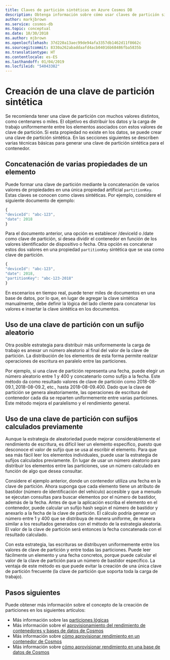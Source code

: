 ```yaml
---
title: Claves de partición sintéticas en Azure Cosmos DB
description: Obtenga información sobre cómo usar claves de partición sintéticas en los contenedores de Azure Cosmos DB.
author: markjbrown
ms.service: cosmos-db
ms.topic: conceptual
ms.date: 10/30/2018
ms.author: mjbrown
ms.openlocfilehash: 37d220a13aec99de94afa3357db1462d11f8662c
ms.sourcegitcommit: 8330a262abaddaafd4acb04016b68486fba5835b
ms.translationtype: HT
ms.contentlocale: es-ES
ms.lasthandoff: 01/04/2019
ms.locfileid: "54043382"
---
```

# <a name="create-a-synthetic-partition-key"></a>Creación de una clave de partición sintética

Se recomienda tener una clave de partición con muchos valores distintos, como centenares o miles. El objetivo es distribuir los datos y la carga de trabajo uniformemente entre los elementos asociados con estos valores de clave de partición. Si esta propiedad no existe en los datos, se puede crear una clave de partición sintética. En las secciones siguientes se describen varias técnicas básicas para generar una clave de partición sintética para el contenedor.

## <a name="concatenating-multiple-properties-of-an-item"></a>Concatenación de varias propiedades de un elemento

Puede formar una clave de partición mediante la concatenación de varios valores de propiedades en una única propiedad artificial `partitionKey`. Estas claves se conocen como claves sintéticas. Por ejemplo, considere el siguiente documento de ejemplo:

```JavaScript
{
"deviceId": "abc-123",
"date": 2018
}
```

Para el documento anterior, una opción es establecer /deviceId o /date como clave de partición, si desea dividir el contenedor en función de los valores identificador de dispositivo o fecha. Otra opción es concatenar estos dos valores en una propiedad `partitionKey` sintética que se usa como clave de partición.

```JavaScript
{
"deviceId": "abc-123",
"date": 2018,
"partitionKey": "abc-123-2018"
}
```

En escenarios en tiempo real, puede tener miles de documentos en una base de datos, por lo que, en lugar de agregar la clave sintética manualmente, debe definir la lógica del lado cliente para concatenar los valores e insertar la clave sintética en los documentos.

## <a name="using-a-partition-key-with-random-suffix"></a>Uso de una clave de partición con un sufijo aleatorio

Otra posible estrategia para distribuir más uniformemente la carga de trabajo es anexar un número aleatorio al final del valor de la clave de partición. La distribución de los elementos de esta forma permite realizar operaciones de escritura en paralelo entre las particiones.

Por ejemplo, si una clave de partición representa una fecha, puede elegir un número aleatorio entre 1 y 400 y concatenarlo como sufijo a la fecha. Este método da como resultado valores de clave de partición como 2018-08-09.1, 2018-08-09.2, etc., hasta 2018-08-09.400. Dado que la clave de partición se genera aleatoriamente, las operaciones de escritura del contenedor cada día se reparten uniformemente entre varias particiones. Este método mejora el paralelismo y el rendimiento general.

## <a name="using-a-partition-key-with-pre-calculated-suffixes"></a>Uso de una clave de partición con sufijos calculados previamente 

Aunque la estrategia de aleatoriedad puede mejorar considerablemente el rendimiento de escritura, es difícil leer un elemento específico, puesto que desconoce el valor de sufijo que se usa al escribir el elemento. Para que sea más fácil leer los elementos individuales, puede usar la estrategia de sufijos calculados previamente. En lugar de usar un número aleatorio para distribuir los elementos entre las particiones, use un número calculado en función de algo que desea consultar.

Considere el ejemplo anterior, donde un contenedor utiliza una fecha en la clave de partición. Ahora suponga que cada elemento tiene un atributo de bastidor (número de identificación del vehículo) accesible y que a menudo se ejecutan consultas para buscar elementos por el número de bastidor, además de la fecha. Antes de que la aplicación escriba el elemento en el contenedor, puede calcular un sufijo hash según el número de bastidor y anexarlo a la fecha de la clave de partición. El cálculo podría generar un número entre 1 y 400 que se distribuya de manera uniforme, de manera similar a los resultados generados con el método de la estrategia aleatoria. El valor de la clave de partición será entonces la fecha concatenada con el resultado calculado.

Con esta estrategia, las escrituras se distribuyen uniformemente entre los valores de clave de partición y entre todas las particiones. Puede leer fácilmente un elemento y una fecha concretos, porque puede calcular el valor de la clave de partición para un número de bastidor específico. La ventaja de este método es que puede evitar la creación de una única clave de partición frecuente (la clave de partición que soporta toda la carga de trabajo). 

## <a name="next-steps"></a>Pasos siguientes

Puede obtener más información sobre el concepto de la creación de particiones en los siguientes artículos:

* Más información sobre las [particiones lógicas](partition-data.md)
* Más información sobre el [aprovisionamiento del rendimiento de contenedores y bases de datos de Cosmos](set-throughput.md)
* Más información sobre [cómo aprovisionar rendimiento en un contenedor de Cosmos](how-to-provision-container-throughput.md)
* Más información sobre [cómo aprovisionar rendimiento en una base de datos de Cosmos](how-to-provision-database-throughput.md)
